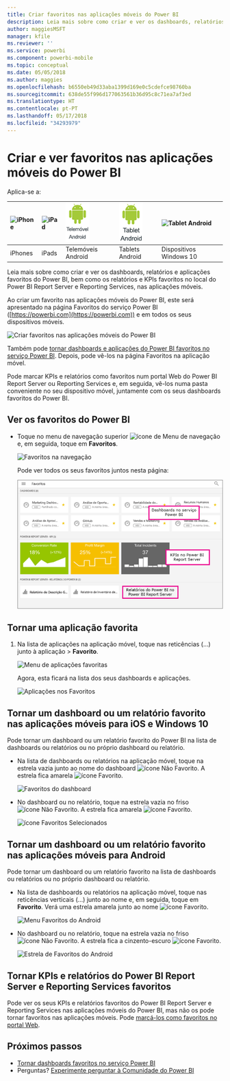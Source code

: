 ```yaml
---
title: Criar favoritos nas aplicações móveis do Power BI
description: Leia mais sobre como criar e ver os dashboards, relatórios e aplicações favoritos do Power BI, bem como relatórios e KPIs do Power BI Report Server e Reporting Services, nas aplicações móveis.
author: maggiesMSFT
manager: kfile
ms.reviewer: ''
ms.service: powerbi
ms.component: powerbi-mobile
ms.topic: conceptual
ms.date: 05/05/2018
ms.author: maggies
ms.openlocfilehash: b6550eb49d33aba1399d169e0c5cdefce98760ba
ms.sourcegitcommit: 638de55f996d177063561b36d95c8c71ea7af3ed
ms.translationtype: HT
ms.contentlocale: pt-PT
ms.lasthandoff: 05/17/2018
ms.locfileid: "34293979"
---
```

# <a name="make-and-view-favorites-in-the-power-bi-mobile-apps"></a>Criar e ver favoritos nas aplicações móveis do Power BI
Aplica-se a:

| ![iPhone](media/mobile-apps-favorites/iphone-logo-50-px.png) | ![iPad](media/mobile-apps-favorites/ipad-logo-50-px.png) | ![Telemóvel Android](media/mobile-apps-favorites/android-phone-logo-50-px.png) | ![Tablet Android](media/mobile-apps-favorites/android-tablet-logo-50-px.png) | ![Tablet Android](media/mobile-apps-favorites/win-10-logo-50-px.png) |
|:--- |:--- |:--- |:--- |:--- |
| iPhones |iPads |Telemóveis Android |Tablets Android |Dispositivos Windows 10 |

Leia mais sobre como criar e ver os dashboards, relatórios e aplicações favoritos do Power BI, bem como os relatórios e KPIs favoritos no local do Power BI Report Server e Reporting Services, nas aplicações móveis.

Ao criar um favorito nas aplicações móveis do Power BI, este será apresentado na página Favoritos do serviço Power BI ([https://powerbi.com](https://powerbi.com)) e em todos os seus dispositivos móveis. 

![Criar favoritos nas aplicações móveis do Power BI](media/mobile-apps-find-content-mobile-devices/power-bi-android-favorites-reports.png)


Também pode [tornar dashboards e aplicações do Power BI favoritos no serviço Power BI](service-dashboard-favorite.md). Depois, pode vê-los na página Favoritos na aplicação móvel.

Pode marcar KPIs e relatórios como favoritos num portal Web do Power BI Report Server ou Reporting Services e, em seguida, vê-los numa pasta conveniente no seu dispositivo móvel, juntamente com os seus dashboards favoritos do Power BI.

## <a name="view-your-power-bi-favorites"></a>Ver os favoritos do Power BI
* Toque no menu de navegação superior ![ícone de Menu de navegação](media/mobile-apps-favorites/power-bi-iphone-global-nav-button.png) e, em seguida, toque em **Favoritos**.
  
  ![Favoritos na navegação](media/mobile-apps-favorites/power-bi-ipad-faves-pbi-report-server.png)
  
  Pode ver todos os seus favoritos juntos nesta página:
  
  ![Página Favoritos](media/mobile-apps-favorites/power-bi-ipad-favorites.png)

## <a name="make-an-app-a-favorite"></a>Tornar uma aplicação favorita
1. Na lista de aplicações na aplicação móvel, toque nas reticências (...) junto à aplicação > **Favorito**.
   
    ![Menu de aplicações favoritas](media/mobile-apps-favorites/power-bi-android-favorite-app-ellipsis.png)
   
    Agora, esta ficará na lista dos seus dashboards e aplicações.
   
    ![Aplicações nos Favoritos](media/mobile-apps-favorites/power-bi-android-favorite-apps.png)

## <a name="make-a-dashboard-or-report-a-favorite-in-the-ios-and-windows-10-mobile-apps"></a>Tornar um dashboard ou um relatório favorito nas aplicações móveis para iOS e Windows 10
Pode tornar um dashboard ou um relatório favorito do Power BI na lista de dashboards ou relatórios ou no próprio dashboard ou relatório.

* Na lista de dashboards ou relatórios na aplicação móvel, toque na estrela vazia junto ao nome do dashboard ![ícone Não Favorito](media/mobile-apps-favorites/power-bi-mobile-not-favorite-icon.png). A estrela fica amarela ![ícone Favorito](media/mobile-apps-favorites/power-bi-mobile-yes-favorite-icon.png).
  
    ![Favoritos do dashboard](media/mobile-apps-favorites/power-bi-mobile-make-dashboard-favorite.png)
* No dashboard ou no relatório, toque na estrela vazia no friso ![ícone Não Favorito](media/mobile-apps-favorites/power-bi-mobile-not-favorite-icon.png). A estrela fica amarela ![ícone Favorito](media/mobile-apps-favorites/power-bi-mobile-yes-favorite-icon.png).
  
    ![ícone Favoritos Selecionados](media/mobile-apps-favorites/power-bi-mobile-favorite-selected.png)

## <a name="make-a-dashboard-or-report-a-favorite-in-the-android-mobile-apps"></a>Tornar um dashboard ou um relatório favorito nas aplicações móveis para Android
Pode tornar um dashboard ou um relatório favorito na lista de dashboards ou relatórios ou no próprio dashboard ou relatório.

* Na lista de dashboards ou relatórios na aplicação móvel, toque nas reticências verticais (...) junto ao nome e, em seguida, toque em **Favorito**. Verá uma estrela amarela junto ao nome ![ícone Favorito](media/mobile-apps-favorites/power-bi-mobile-yes-favorite-icon.png).
  
    ![Menu Favoritos do Android](media/mobile-apps-favorites/power-bi-android-make-favorite.png)
* No dashboard ou no relatório, toque na estrela vazia no friso ![ícone Não Favorito](media/mobile-apps-favorites/power-bi-mobile-not-favorite-icon.png). A estrela fica a cinzento-escuro ![ícone Favorito](media/mobile-apps-favorites/power-bi-android-favorite-icon.png).
  
    ![Estrela de Favoritos do Android](media/mobile-apps-favorites/power-bi-android-favorite-in-dashboard.png)

## <a name="make-favorite-power-bi-report-server-and-reporting-services-reports-and-kpis"></a>Tornar KPIs e relatórios do Power BI Report Server e Reporting Services favoritos
Pode ver os seus KPIs e relatórios favoritos do Power BI Report Server e Reporting Services nas aplicações móveis do Power BI, mas não os pode tornar favoritos nas aplicações móveis. Pode [marcá-los como favoritos no portal Web](report-server/tutorial-explore-report-server-web-portal.md#tag-your-favorites). 

## <a name="next-steps"></a>Próximos passos
* [Tornar dashboards favoritos no serviço Power BI](service-dashboard-favorite.md) 
* Perguntas? [Experimente perguntar à Comunidade do Power BI](http://community.powerbi.com/)

